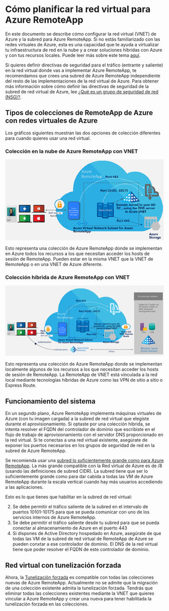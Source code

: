 <properties
    pageTitle="Cómo planificar la red virtual para una colección de Azure RemoteApp | Microsoft Azure"
    description="Información sobre cómo planificar la red virtual para una colección de Azure RemoteApp."
    services="remoteapp"
    documentationCenter="" 
    authors="mghosh1616"
    manager="mbaldwin" />

<tags
    ms.service="remoteapp"
    ms.workload="compute"
    ms.tgt_pltfrm="na"
    ms.devlang="na"
    ms.topic="article"
    ms.date="01/07/2016"
    ms.author="elizapo" />

# Cómo planificar la red virtual para Azure RemoteApp

En este documento se describe cómo configurar la red virtual (VNET) de Azure y la subred para Azure RemoteApp. Si no estás familiarizado con las redes virtuales de Azure, esta es una capacidad que te ayuda a virtualizar tu infraestructura de red en la nube y a crear soluciones híbridas con Azure y con tus recursos locales. Puede leer más sobre este tema [aquí](virtual-networks-overview.md).

Si quieres definir directivas de seguridad para el tráfico (entrante y saliente) en la red virtual donde vas a implementar Azure RemoteApp, te recomendamos que crees una subred de Azure RemoteApp independiente del resto de las implementaciones de la red virtual de Azure. Para obtener más información sobre cómo definir las directivas de seguridad de la subred de red virtual de Azure, lee [¿Qué es un grupo de seguridad de red (NSG)?](virtual-networks-nsg.md).

## Tipos de colecciones de RemoteApp de Azure con redes virtuales de Azure

Los gráficos siguientes muestran las dos opciones de colección diferentes para cuando quieres usar una red virtual.

### Colección en la nube de Azure RemoteApp con VNET

 ![Colección en la nube de Azure RemoteApp con una VNET](./media/remoteapp-planvpn/ra-cloudvpn.png)

Esto representa una colección de Azure RemoteApp donde se implementan en Azure todos los recursos a los que necesitan acceder los hosts de sesión de RemoteApp. Pueden estar en la misma VNET que la VNET de RemoteApp o en una VNET de Azure diferente.

### Colección híbrida de Azure RemoteApp con VNET

![Colección híbrida de Azure RemoteApp con una VNET](./media/remoteapp-planvpn/ra-hybridvpn.png)

Esto representa una colección de Azure RemoteApp donde se implementan localmente algunos de los recursos a los que necesitan acceder los hosts de sesión de RemoteApp. La RemoteApp de VNET está vinculada a la red local mediante tecnologías híbridas de Azure como las VPN de sitio a sitio o Express Route.


## Funcionamiento del sistema

En un segundo plano, Azure RemoteApp implementa máquinas virtuales de Azure (con tu imagen cargada) a la subred de red virtual que elegiste durante el aprovisionamiento. Si optaste por una colección híbrida, se intenta resolver el FQDN del controlador de dominio que escribiste en el flujo de trabajo de aprovisionamiento con el servidor DNS proporcionado en la red virtual. Si te conectas a una red virtual existente, asegúrate de exponer los puertos necesarios en los grupos de seguridad de red en la subred de Azure RemoteApp.

Se recomienda usar una [subred lo suficientemente grande como para Azure RemoteApp](remoteapp-vnetsizing.md). La más grande compatible con la Red virtual de Azure es de /8 (usando las definiciones de subred CIDR). La subred tiene que ser lo suficientemente grande como para dar cabida a todas las VM de Azure RemoteApp durante la escala vertical cuando hay más usuarios accediendo a las aplicaciones.

Esto es lo que tienes que habilitar en la subred de red virtual:

2.	Se debe permitir el tráfico saliente de la subred en el intervalo de puertos 10101-10175 para que se pueda comunicar con uno de los servicios internos de Azure RemoteApp.
3.	Se debe permitir el tráfico saliente desde tu subred para que se pueda conectar al almacenamiento de Azure en el puerto 443
4.	Si dispones de Active Directory hospedado en Azure, asegúrate de que todas las VM de la subred de red virtual de RemoteApp de Azure se pueden conxtar a ese controlador de dominio. El DNS de la red virtual tiene que poder resolver el FQDN de este controlador de dominio.


## Red virtual con tunelización forzada

Ahora, la [Tunelización forzada](vpn-gateway-about-forced-tunneling.md) es compatible con todas las colecciones nuevas de Azure RemoteApp. Actualmente no se admite que la migración de una colección existente admita la tunelización forzada. Tendrás que eliminar todas las colecciones existentes mediante la VNET que quieres vincular a Azure RemoteApp y crear una nueva para tener habilitada la tunelización forzada en las colecciones.

<!---HONumber=AcomDC_0114_2016-->